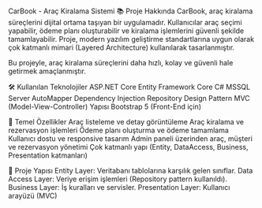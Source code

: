 CarBook - Araç Kiralama Sistemi
📚 Proje Hakkında
CarBook, araç kiralama süreçlerini dijital ortama taşıyan bir uygulamadır. Kullanıcılar araç seçimi yapabilir, ödeme planı oluşturabilir ve kiralama işlemlerini güvenli şekilde tamamlayabilir. Proje, modern yazılım geliştirme standartlarına uygun olarak çok katmanlı mimari (Layered Architecture) kullanılarak tasarlanmıştır.

Bu projeyle, araç kiralama süreçlerini daha hızlı, kolay ve güvenli hale getirmek amaçlanmıştır.

🛠️ Kullanılan Teknolojiler
ASP.NET Core
Entity Framework Core
C#
MSSQL Server
AutoMapper
Dependency Injection
Repository Design Pattern
MVC (Model-View-Controller) Yapısı
Bootstrap 5 (Front-End için)

🚗 Temel Özellikler
Araç listeleme ve detay görüntüleme
Araç kiralama ve rezervasyon işlemleri
Ödeme planı oluşturma ve ödeme tamamlama
Kullanıcı dostu ve responsive tasarım
Admin paneli üzerinden araç, müşteri ve rezervasyon yönetimi
Çok katmanlı yapı (Entity, DataAccess, Business, Presentation katmanları)

📁 Proje Yapısı
Entity Layer: Veritabanı tablolarına karşılık gelen sınıflar.
Data Access Layer: Veriye erişim işlemleri (Repository pattern kullanıldı).
Business Layer: İş kuralları ve servisler.
Presentation Layer: Kullanıcı arayüzü (MVC)
